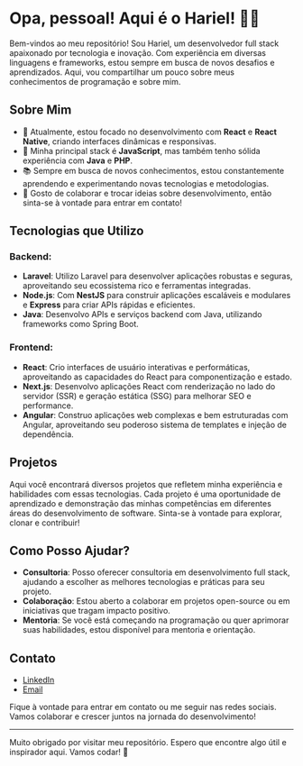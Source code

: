 # Opa, pessoal! Aqui é o Hariel! 🎉🎇

Bem-vindos ao meu repositório! Sou Hariel, um desenvolvedor full stack apaixonado por tecnologia e inovação. Com experiência em diversas linguagens e frameworks, estou sempre em busca de novos desafios e aprendizados. Aqui, vou compartilhar um pouco sobre meus conhecimentos de programação e sobre mim.

## Sobre Mim

- 🌱 Atualmente, estou focado no desenvolvimento com **React** e **React Native**, criando interfaces dinâmicas e responsivas.
- 🎈 Minha principal stack é **JavaScript**, mas também tenho sólida experiência com **Java** e **PHP**.
- 📚 Sempre em busca de novos conhecimentos, estou constantemente aprendendo e experimentando novas tecnologias e metodologias.
- 💬 Gosto de colaborar e trocar ideias sobre desenvolvimento, então sinta-se à vontade para entrar em contato!

## Tecnologias que Utilizo

### Backend:
- **Laravel**: Utilizo Laravel para desenvolver aplicações robustas e seguras, aproveitando seu ecossistema rico e ferramentas integradas.
- **Node.js**: Com **NestJS** para construir aplicações escaláveis e modulares e **Express** para criar APIs rápidas e eficientes.
- **Java**: Desenvolvo APIs e serviços backend com Java, utilizando frameworks como Spring Boot.

### Frontend:
- **React**: Crio interfaces de usuário interativas e performáticas, aproveitando as capacidades do React para componentização e estado.
- **Next.js**: Desenvolvo aplicações React com renderização no lado do servidor (SSR) e geração estática (SSG) para melhorar SEO e performance.
- **Angular**: Construo aplicações web complexas e bem estruturadas com Angular, aproveitando seu poderoso sistema de templates e injeção de dependência.

## Projetos

Aqui você encontrará diversos projetos que refletem minha experiência e habilidades com essas tecnologias. Cada projeto é uma oportunidade de aprendizado e demonstração das minhas competências em diferentes áreas do desenvolvimento de software. Sinta-se à vontade para explorar, clonar e contribuir!

## Como Posso Ajudar?

- **Consultoria**: Posso oferecer consultoria em desenvolvimento full stack, ajudando a escolher as melhores tecnologias e práticas para seu projeto.
- **Colaboração**: Estou aberto a colaborar em projetos open-source ou em iniciativas que tragam impacto positivo.
- **Mentoria**: Se você está começando na programação ou quer aprimorar suas habilidades, estou disponível para mentoria e orientação.

## Contato

- [LinkedIn](https://www.linkedin.com/in/seulinkedin)
- [Email](mailto:seuemail@example.com)

Fique à vontade para entrar em contato ou me seguir nas redes sociais. Vamos colaborar e crescer juntos na jornada do desenvolvimento!

---

Muito obrigado por visitar meu repositório. Espero que encontre algo útil e inspirador aqui. Vamos codar! 🚀
